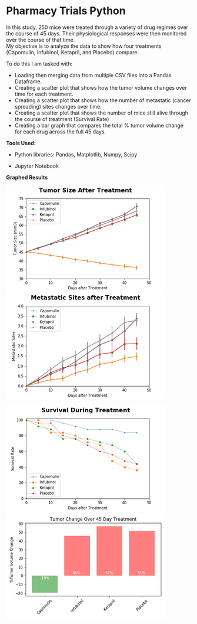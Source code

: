 # Pharmacy Trials Python

In this study, 250 mice were treated through a variety of drug regimes over the course of 45 days. 
Their physiological responses were then monitored over the course of that time.  
My objective is to analyze the data to show how four treatments (Capomulin, Infubinol, Ketapril, and Placebo) compare.

To do this I am tasked with:

* Loading then merging data from multiple CSV files into a Pandas Dataframe. 
* Creating a scatter plot that shows how the tumor volume changes over time for each treatment.
* Creating a scatter plot that shows how the number of metastatic (cancer spreading) sites changes over time.
* Creating a scatter plot that shows the number of mice still alive through the course of treatment (Survival Rate)
* Creating a bar graph that compares the total % tumor volume change for each drug across the full 45 days.

**Tools Used:**  

* Python libraries: Pandas, Matplotlib, Numpy, Scipy

* Jupyter Notebook

**Graphed Results**

![Graph 1](images/tumor_size.png)     ![Graph 2](images/metastatic.png)

![Graph 3](images/survival.png)       ![Graph 4](images/tumor_change.png)



